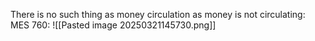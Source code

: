 There is no such thing as money circulation as money is not circulating:
MES 760:
![[Pasted image 20250321145730.png]]